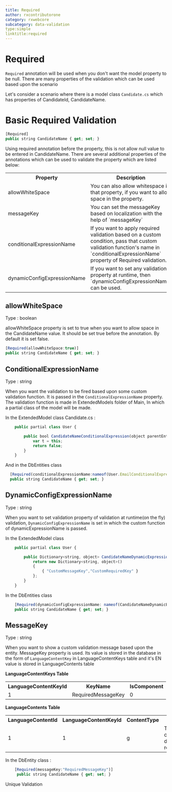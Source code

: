 ```yaml
---
title: Required
author: rxcontributorone
category: rxwebcore
subcategory: data-validation
type:simple
linktitle:required  
---
```

# Required

`Required` annotation will be used when you don't want the model property to be null. There are many properties of the validation which can be used based upon the scenario 

Let's consider a scenario where there is a model class `Candidate.cs` which has properties of  CandidateId, CandidateName.

# Basic Required Validation

````js
[Required]
public string CandidateName { get; set; }
````

Using required annotation before the property, this is not allow null value to be entered in CandidateName. There are several additional properties of the annotations which can be used to validate the property which are listed below:

<table class="table table bordered">
<tr><th>Property</th><th>Description</th><th>Syntax</th></tr>
<tr>
<td>allowWhiteSpace</td>
<td>You can also allow whitespace in that property, if you want to allow space in the property.</td>
<td>[Required(allowWhiteSpace: true)]</td>
</tr>
<tr>
<td>messageKey</td>
<td>You can set the messageKey based on localization with the help of `messageKey`</td>
<td>[Required(messageKey: "requiredMessageKey" )]</td>
</tr>
<tr>
<td>conditionalExpressionName</td>
<td>If you want to apply required validation based on a custom condition, pass that custom validation function's name in `conditionalExpressionName` property of Required validation. </td>
<td>| [Required(conditionalExpressionName:nameof(User.EmailConditionalExpression))] </td>
</tr>
<tr>
<td>dynamicConfigExpressionName</td>
<td>If you want to set any validation property at runtime, then `dynamicConfigExpressionName` can be used.</td>
<td> [Required(dynamicConfigExpressionName:nameof(EmailDynamicExpression))] </td>
</tr>
</table>

## allowWhiteSpace
Type : boolean

allowWhiteSpace property is set to true when you want to allow space in the CandidateName value. It should be set true before the annotation. By default it is set false.  

````js
[Required(allowWhiteSpace:true)]
public string CandidateName { get; set; }
````

## ConditionalExpressionName
Type : string
    
When you want the validation to be fired based upon some custom validation function. It is passed in the `ConditionalExpressionName` property.
The validation function is made in ExtendedModels folder of Main, In which a partial class of the model will be made.

In the ExtendedModel class
Candidate.cs :

````js
    public partial class User {

        public bool CandidateNameConditionalExpression(object parentEntity = null) {
            var t = this;
            return false;
        }
    }
````

And in the DbEntities class

````js
  [Required(conditionalExpressionName:nameof(User.EmailConditionalExpression))]
  public string CandidateName { get; set; }
````

## DynamicConfigExpressionName
Type : string

When you want to set validation property of validation at runtime(on the fly) validation, `DynamicConfigExpressionName` is set in which the custom function of dynamicExpressionName is passed.

In the ExtendedModel class

````js
    public partial class User {

        public Dictionary<string, object> CandidateNameDynamicExpression(object parentEntity = null) {
            return new Dictionary<string, object>()
            {
                { "CustomMessageKey","CustomRequiredKey" }
            };
        }
    }

````

In the DbEntities class

````js
    [Required(dynamicConfigExpressionName: nameof(CandidateNameDynamicExpression))]
    public string CandidateName { get; set; }
````

## MessageKey
Type : string

When you want to show a custom validation message based upon the entity. MessageKey property is used. Its value is stored in the database in the form of `LanguageContentKey` in LanguageContentKeys table and it's EN value is stored in LanguageContents table

**LanguageContentKeys Table**

<table class="table table-bordered">
<tr><th>LanguageContentKeyId</th><th>KeyName</th><th>IsComponent</th></tr>
<tr><td>1</td><td>RequiredMessageKey</td><td>0</td>
</table>

**LanguageContents Table**

<table class="table table-bordered">
<tr><th>LanguageContentId</th><th>LanguageContentKeyId</th><th>ContentType</th><th>En</th><th>Fr</th></tr>
<tr><td>1</td><td>1</td><td>g</td><td>This candidate data is required</td><td>NULL</td></tr>
</table>

In the DbEntity class : 

````js
    [Required(messageKey:"RequiredMessageKey")]
     public string CandidateName { get; set; }
````


Unique Validation